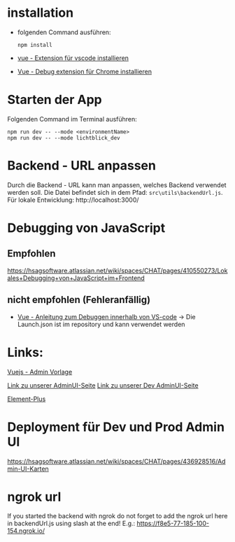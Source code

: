 # installation
- folgenden Command ausführen:
    
      npm install

- [vue - Extension für vscode installieren](https://marketplace.visualstudio.com/items?itemName=Vue.volar)
- [Vue - Debug extension für Chrome installieren](https://github.com/vuejs/vue-devtools)

# Starten der App
Folgenden Command im Terminal ausführen:

    npm run dev -- --mode <environmentName>
    npm run dev -- --mode lichtblick_dev

# Backend - URL anpassen
Durch die Backend - URL kann man anpassen, welches Backend verwendet werden soll. Die Datei befindet sich in dem Pfad: `src\utils\backendUrl.js`.
Für lokale Entwicklung: http://localhost:3000/

# Debugging von JavaScript
## Empfohlen
https://hsagsoftware.atlassian.net/wiki/spaces/CHAT/pages/410550273/Lokales+Debugging+von+JavaScript+im+Frontend

## nicht empfohlen (Fehleranfällig)
- [Vue - Anleitung zum Debuggen innerhalb von VS-code](https://vuejs.org/v2/cookbook/debugging-in-vscode.html) -> Die Launch.json ist im repository und kann verwendet werden

# Links:
[Vuejs - Admin Vorlage](https://github.com/PanJiaChen/vue-element-admin)

[Link zu unserer AdminUI-Seite](https://admin.stadtwerk.bot/)
[Link zu unserer Dev AdminUI-Seite](https://adminuidev.stadtwerk.bot/)

[Element-Plus](https://element-plus.org/en-US/)

# Deployment für Dev und Prod Admin UI
https://hsagsoftware.atlassian.net/wiki/spaces/CHAT/pages/436928516/Admin-UI-Karten

# ngrok url
If you started the backend with ngrok do not forget to add the ngrok url here in backendUrl.js using slash at the end!
E.g.: https://f8e5-77-185-100-154.ngrok.io/